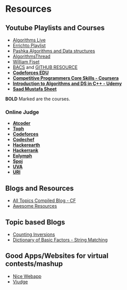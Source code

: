 # Resources
## Youtube Playlists and Courses
+ [Algorithms Live](https://www.youtube.com/c/AlgorithmsLive/videos)
+ [Errichto Playlist](https://www.youtube.com/c/Errichto/playlists)
+ [Pashka Algorithms and Data structures](https://www.youtube.com/watch?v=oWgLjhM-6XE&list=PLrS21S1jm43igE57Ye_edwds_iL7ZOAG4&ab_channel=PavelMavrinPavelMavrin)
+ [AlgorithmsThread](https://www.youtube.com/watch?v=cVBzMXYc4ss&list=PLZU0kmvryb_HZpDW2yfn-H-RxAu_ts6xq&ab_channel=SecondThreadSecondThread)
+ [William Fiset](https://www.youtube.com/c/WilliamFiset-videos/playlists)
+ [BACS](https://www.youtube.com/c/BangladeshAdvancedComputingSocietyBACS/playlists) and [GITHUB RESOURCE](https://baps-bgd.github.io/camp/)
+ **[Codeforces EDU](https://codeforces.com/edu/courses)**
+ **[Competitive Programmers Core Skills - Coursera](https://www.coursera.org/learn/competitive-programming-core-skills)**
+ **[Introduction to Algorithms and DS in C++ - Udemy](https://www.udemy.com/course/introduction-to-algorithms-and-data-structures-in-c/)**
+ **[Saad Mustafa Sheet](https://docs.google.com/spreadsheets/d/1iJZWP2nS_OB3kCTjq8L6TrJJ4o-5lhxDOyTaocSYc-k/edit#gid=123190759)**  

**BOLD** Marked are the courses.

### Online Judge
+ **[Atcoder](https://atcoder.jp/)**
+ **[Toph](https://toph.co/)** 
+ **[Codeforces](https://www.codeforces.com/)**  
+ **[Codechef](https://www.codechef.com/)**
+ **[Hackerearth](https://www.hackerearth.com/challenges/)**  
+ **[Hackerrank](https://www.hackerrank.com/)**  
+ **[Eolymph](https://www.e-olymp.com/en/)**
+ **[Spoj](https://www.spoj.com/)**  
+ **[UVA](https://onlinejudge.org/)**  
+ **[URI](https://www.urionlinejudge.com.br/judge/en/login)**   


## Blogs and Resources
+ [All Topics Compiled Blog - CF](https://codeforces.com/blog/entry/91363)
+ [Awesome Resources](https://codeforces.com/blog/entry/23054)

## Topic based Blogs
+ [Counting Inversions](https://codeforces.com/blog/entry/92130)
+ [Dictionary of Basic Factors - String Matching](https://codeforces.com/blog/entry/92092)
## Good Apps/Websites for virtual contests/mashup
+ [Nice Webapp](https://contestmania.web.app/)
+ [Vjudge](https://vjudge.net/)

